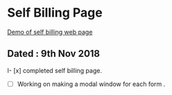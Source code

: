 # Self Billing Page
[Demo of self billing web page](https://designer199.github.io/self-billing-page/)

## Dated : 9th Nov 2018
I- [x] completed self billing page.
- [ ] Working on making a modal window for each form .
